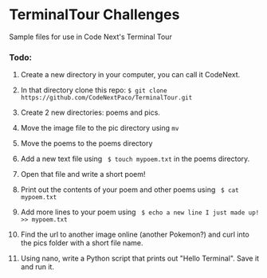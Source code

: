 # TerminalTour Challenges
Sample files for use in Code Next's Terminal Tour

### Todo:

1. Create a new directory in your computer, you can call it CodeNext.
2. In that directory clone this repo:
`$ git clone https://github.com/CodeNextPaco/TerminalTour.git`

3. Create 2 new directories: poems and pics.
4. Move the image file to the pic  directory using `mv`
5. Move the poems to the poems directory
6. Add a new text file using ` $ touch mypoem.txt` in the poems directory.
7. Open that file and write a short poem!
8. Print out the contents of your poem and other poems using ` $ cat mypoem.txt`
9. Add more lines to your poem using ` $ echo a new line I just made up! >> mypoem.txt`
10. Find the url to another image online (another Pokemon?) and curl into the pics folder with a short file name.
11. Using nano, write a Python script that prints out "Hello Terminal". Save it and run it.

